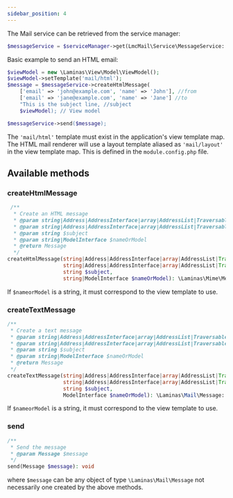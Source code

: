 ```yaml
---
sidebar_position: 4
---
```

The Mail service can be retrieved from the service manager:

```php
$messageService = $serviceManager->get(LmcMail\Service\MessageService::class);
```

Basic example to send an HTML email:

```php
$viewModel = new \Laminas\View\Model\ViewModel();
$viewModel->setTemplate('mail/html');
$message = $messageService->createHtmlMessage(
    ['email' => 'john@example.com', 'name' => 'John'], //from 
    ['email' => 'jane@example.com', 'name' => 'Jane'] //to
    "This is the subject line, //subject
    $viewModel); // View model

$messageService->send($message);
```

The `'mail/html'` template must exist in the application's view template map. The HTML mail renderer will use
a layout template aliased as `'mail/layout'` in the view template map. This is defined in the `module.config.php` file.

## Available methods

### createHtmlMessage

````php
 /**
  * Create an HTML message
  * @param string|Address|AddressInterface|array|AddressList|Traversable $from
  * @param string|Address|AddressInterface|array|AddressList|Traversable $to
  * @param string $subject
  * @param string|ModelInterface $nameOrModel
  * @return Message
  */
createHtmlMessage(string|Address|AddressInterface|array|AddressList|Traversable $from, 
                  string|Address|AddressInterface|array|AddressList|Traversable $to, 
                  string $subject, 
                  string|ModelInterface $nameOrModel): \Laminas\Mime\Message::class
````
If `$nameorModel` is a string, it must correspond to the view template to use.


### createTextMessage
````php
/**
 * Create a text message
 * @param string|Address|AddressInterface|array|AddressList|Traversable $from
 * @param string|Address|AddressInterface|array|AddressList|Traversable $to
 * @param string $subject
 * @param string|ModelInterface $nameOrModel
 * @return Message
 */
createTextMessage(string|Address|AddressInterface|array|AddressList|Traversable $from, 
                  string|Address|AddressInterface|array|AddressList|Traversable $to, 
                  string $subject, 
                  ModelInterface $nameOrModel): \Laminas\Mail\Message::class
````
If `$nameorModel` is a string, it must correspond to the view template to use.

### send
````php
/**
 * Send the message
 * @param Message $message
 */
send(Message $message): void
````
where `$message` can be any object of type `\Laminas\Mail\Message` not necessarily one created by the above methods.
